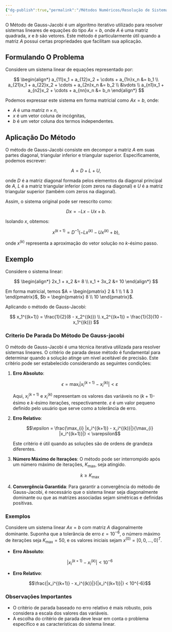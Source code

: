 ```yaml
---
{"dg-publish":true,"permalink":"/Métodos Numéricos/Resolução de Sistemas Lineares/Método de Gauss-Jacobi/","dgPassFrontmatter":true,"created":"2025-04-22T10:36:57.260-03:00"}
---
```



O Método de Gauss-Jacobi é um algoritmo iterativo utilizado para resolver sistemas lineares de equações do tipo $Ax = b$, onde $A$ é uma matriz quadrada, $x$ e $b$ são vetores. Este método é particularmente útil quando a matriz $A$ possui certas propriedades que facilitam sua aplicação.

## Formulando O Problema

Considere um sistema linear de equações representado por:

$$
\begin{align*}
a_{11}x_1 + a_{12}x_2 + \cdots + a_{1n}x_n &= b_1 \\
a_{21}x_1 + a_{22}x_2 + \cdots + a_{2n}x_n &= b_2 \\
&\vdots \\
a_{n1}x_1 + a_{n2}x_2 + \cdots + a_{nn}x_n &= b_n
\end{align*}
$$

Podemos expressar este sistema em forma matricial como $Ax = b$, onde:

- $A$ é uma matriz $n \times n$,
- $x$ é um vetor coluna de incógnitas,
- $b$ é um vetor coluna dos termos independentes.

## Aplicação Do Método

O método de Gauss-Jacobi consiste em decompor a matriz $A$ em suas partes diagonal, triangular inferior e triangular superior. Especificamente, podemos escrever:

$$
A = D + L + U,
$$

onde $D$ é a matriz diagonal formada pelos elementos da diagonal principal de $A$, $L$ é a matriz triangular inferior (com zeros na diagonal) e $U$ é a matriz triangular superior (também com zeros na diagonal).

Assim, o sistema original pode ser reescrito como:

$$
Dx = -Lx - Ux + b.
$$

Isolando $x$, obtemos:

$$
x^{(k+1)} = D^{-1}(-Lx^{(k)} - Ux^{(k)} + b),
$$

onde $x^{(k)}$ representa a aproximação do vetor solução no $k$-ésimo passo.

## Exemplo

Considere o sistema linear:

$$
\begin{align*}
2x_1 + x_2 &= 8 \\
x_1 + 3x_2 &= 10
\end{align*}
$$

Em forma matricial, temos $A = \begin{pmatrix} 2 & 1 \\ 1 & 3 \end{pmatrix}$, $b = \begin{pmatrix} 8 \\ 10 \end{pmatrix}$.

Aplicando o método de Gauss-Jacobi:

$$
x_1^{(k+1)} = \frac{1}{2}(8 - x_2^{(k)}) \\
x_2^{(k+1)} = \frac{1}{3}(10 - x_1^{(k)})
$$

### Criterio De Parada Do Método De Gauss-jacobi

O método de Gauss-Jacobi é uma técnica iterativa utilizada para resolver sistemas lineares. O critério de parada desse método é fundamental para determinar quando a solução atinge um nível aceitável de precisão. Este critério pode ser estabelecido considerando as seguintes condições:

1. **Erro Absoluto**:

   $$\epsilon = \max_{i} |x_i^{(k+1)} - x_i^{(k)}| < \varepsilon$$

   Aqui, $x_i^{(k+1)}$ e $x_i^{(k)}$ representam os valores das variáveis no $(k+1)$-ésimo e $k$-ésimo iterações, respectivamente. $\varepsilon$ é um valor pequeno definido pelo usuário que serve como a tolerância de erro.

2. **Erro Relativo**:

   $$\epsilon = \frac{\max_{i} |x_i^{(k+1)} - x_i^{(k)}|}{\max_{i} |x_i^{(k+1)}|} < \varepsilon$$

   Este critério é útil quando as soluções são de ordens de grandeza diferentes.

3. **Número Máximo de Iterações**:
   O método pode ser interrompido após um número máximo de iterações, $K_{\text{max}}$, seja atingido.

   $$k \geq K_{\text{max}}$$

4. **Convergência Garantida**:
   Para garantir a convergência do método de Gauss-Jacobi, é necessário que o sistema linear seja diagonalmente dominante ou que as matrizes associadas sejam simétricas e definidas positivas.

### Exemplos

Considere um sistema linear $Ax = b$ com matriz $A$ diagonalmente dominante. Suponha que a tolerância de erro $\varepsilon = 10^{-6}$, o número máximo de iterações seja $K_{\text{max}} = 50$, e os valores iniciais sejam $x^{(0)} = [0, 0, \ldots, 0]^T$.

- **Erro Absoluto**:

  $$|x_i^{(k+1)} - x_i^{(k)}| < 10^{-6}$$

- **Erro Relativo**:

  $$\frac{|x_i^{(k+1)} - x_i^{(k)}|}{|x_i^{(k+1)}|} < 10^{-6}$$

### Observações Importantes

- O critério de parada baseado no erro relativo é mais robusto, pois considera a escala dos valores das variáveis.
- A escolha do critério de parada deve levar em conta o problema específico e as características do sistema linear.
